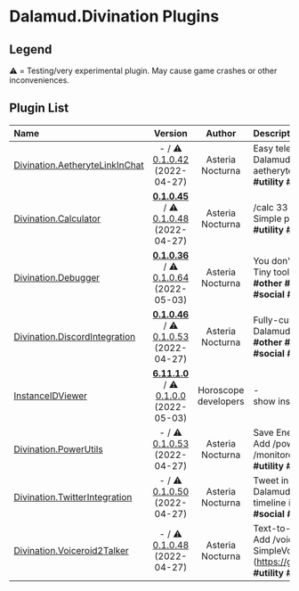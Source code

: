 # Dalamud.Divination Plugins

## Legend

⚠️ = Testing/very experimental plugin. May cause game crashes or other inconveniences.

## Plugin List

| Name | Version | Author | Description | Downloads |
|:-----|:-------:|:------:|:------------|----------:|
| [Divination.AetheryteLinkInChat](https://github.com/horoscope-dev/Dalamud.Divination.AetheryteLinkInChat) | - / ⚠️ [0.1.0.42](https://dl.horoscope.dev/testing/Divination.AetheryteLinkInChat) (2022-04-27) | Asteria Nocturna | Easy teleport for Mob Hunting<br>Dalamud Plugin to add a link to teleport to the nearest aetheryte. Teleporter plugin required!<br>**\#utility** **\#teleporter** | 710 |
| [Divination.Calculator](https://github.com/horoscope-dev/Dalamud.Divination.Calculator) | **[0.1.0.45](https://dl.horoscope.dev/stable/Divination.Calculator)** / ⚠️ [0.1.0.48](https://dl.horoscope.dev/testing/Divination.Calculator) (2022-04-27) | Asteria Nocturna | /calc 33 - 4<br>Simple plugin to just add /calc command.<br>**\#utility** **\#utility** | 113 |
| [Divination.Debugger](https://github.com/horoscope-dev/Dalamud.Divination.Debugger) | **[0.1.0.36](https://dl.horoscope.dev/stable/Divination.Debugger)** / ⚠️ [0.1.0.64](https://dl.horoscope.dev/testing/Divination.Debugger) (2022-05-03) | Asteria Nocturna | You don't need this unless you are developer.<br>Tiny tool to inspect game...<br>**\#other** **\#jobs** **\#ui** **\#minigames** **\#inventory** **\#sound** **\#social** **\#utility** **\#Development** **\#Debug** | 91 |
| [Divination.DiscordIntegration](https://github.com/horoscope-dev/Dalamud.Divination.DiscordIntegration) | **[0.1.0.46](https://dl.horoscope.dev/stable/Divination.DiscordIntegration)** / ⚠️ [0.1.0.53](https://dl.horoscope.dev/testing/Divination.DiscordIntegration) (2022-04-27) | Asteria Nocturna | Fully-customizable Rich Presence Plugin<br>Dalamud Plugin to support Rich Presence for FFXIV.<br>**\#other** **\#jobs** **\#ui** **\#minigames** **\#inventory** **\#sound** **\#social** **\#utility** **\#Discord** | 111 |
| [InstanceIDViewer](https://github.com/horoscope-dev/Dalamud.Divination.InstanceIDViewer) | **[6.11.1.0](https://dl.horoscope.dev/stable/Divination.InstanceIDViewer)** / ⚠️ [0.1.0.0](https://dl.horoscope.dev/testing/Divination.InstanceIDViewer) (2022-05-03) | Horoscope developers | -<br>show instance id in chat when instance changed<br> | 159 |
| [Divination.PowerUtils](https://github.com/horoscope-dev/Dalamud.Divination.PowerUtils) | - / ⚠️ [0.1.0.53](https://dl.horoscope.dev/testing/Divination.PowerUtils) (2022-04-27) | Asteria Nocturna | Save Energy!<br>Add /power save, /power balance, /power perf, /monitoroff commands for power management<br>**\#utility** **\#Command** | 41 |
| [Divination.TwitterIntegration](https://github.com/horoscope-dev/Dalamud.Divination.TwitterIntegration) | - / ⚠️ [0.1.0.50](https://dl.horoscope.dev/testing/Divination.TwitterIntegration) (2022-04-27) | Asteria Nocturna | Tweet in FFXIV chat.<br>Dalamud Plugin to add tweet function and Twitter timeline in FFXIV chat<br>**\#social** **\#Twitter** | 58 |
| [Divination.Voiceroid2Talker](https://github.com/horoscope-dev/Dalamud.Divination.Voiceroid2Talker) | - / ⚠️ [0.1.0.48](https://dl.horoscope.dev/testing/Divination.Voiceroid2Talker) (2022-04-27) | Asteria Nocturna | Text-to-Speech for Voiceroid2<br>Add /voiceroid2 command into FFXIV. Require SimpleVoiceroid2Proxy (https://github.com/SlashNephy/SimpleVoiceroid2Proxy).<br>**\#utility** **\#Text-to-speech** **\#Voiceroid** | 46 |